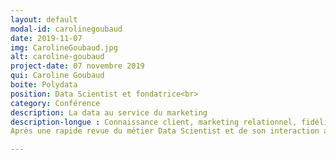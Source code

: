 ```yaml
---
layout: default
modal-id: carolinegoubaud
date: 2019-11-07
img: CarolineGoubaud.jpg
alt: caroline-goubaud
project-date: 07 novembre 2019
qui: Caroline Goubaud
boite: Polydata
position: Data Scientist et fondatrice<br>
category: Conférence
description: La data au service du marketing
description-longue : Connaissance client, marketing relationnel, fidélisation, tableau de bord… tous ces outils Data servent les objectifs Marketing d'une entreprise.
Après une rapide revue du métier Data Scientist et de son interaction avec le métier marketing, des exemples d'application concrets seront passés en revue. 

---
```

